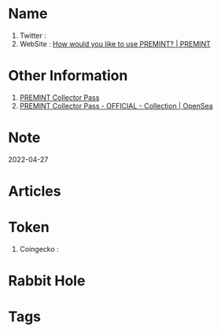 # Name
1. Twitter : 
2. WebSite : [How would you like to use PREMINT? | PREMINT](https://www.premint.xyz/home/)

# Other Information
1. [PREMINT Collector Pass](https://collectors.premint.xyz/)
2. [PREMINT Collector Pass - OFFICIAL - Collection | OpenSea](https://opensea.io/collection/premint-collector)

# Note 

2022-04-27

# Articles

# Token 
1. Coingecko : 

# Rabbit Hole


# Tags


